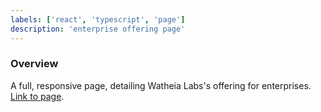 ```yaml
---
labels: ['react', 'typescript', 'page']
description: 'enterprise offering page'
---
```


### Overview

A full, responsive page, detailing Watheia Labs's offering for enterprises.  
[Link to page](https://bit.cloud/enterprise).
